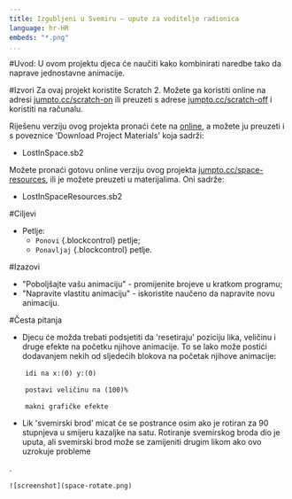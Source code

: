 ```yaml
---
title: Izgubljeni u Svemiru — upute za voditelje radionica
language: hr-HR
embeds: "*.png"
...
```


#Uvod:
U ovom projektu djeca će naučiti kako kombinirati naredbe tako da naprave jednostavne animacije.

#Izvori
Za ovaj projekt koristite Scratch 2. Možete ga koristiti online na adresi [jumpto.cc/scratch-on](http://jumpto.cc/scratch-on) ili preuzeti s adrese [jumpto.cc/scratch-off](http://jumpto.cc/scratch-off) i koristiti na računalu.

Riješenu verziju ovog projekta pronaći ćete na <a href="http://scratch.mit.edu/projects/26818098/#editor">online</a>, a možete ju preuzeti i s poveznice 'Download Project Materials' koja sadrži:

+ LostInSpace.sb2

Možete pronaći gotovu online verziju ovog projekta [jumpto.cc/space-resources](http://jumpto.cc/space-resources), ili je možete preuzeti u materijalima. Oni sadrže:

+ LostInSpaceResources.sb2 

#Ciljevi
+ Petlje:
	+ `Ponovi` {.blockcontrol} petlje;
	+ `Ponavljaj` {.blockcontrol} petlje.

#Izazovi
+ "Poboljšajte vašu animaciju" - promijenite brojeve u kratkom programu;
+ "Napravite vlastitu animaciju" - iskoristite naučeno da napravite novu animaciju.

#Česta pitanja
+ Djecu će možda trebati podsjetiti da 'resetiraju' poziciju lika, veličinu i druge efekte na početku njihove animacije. To se lako može postići dodavanjem nekih od sljedećih blokova na početak njihove animacije:

```blocks
	idi na x:(0) y:(0)
```

```blocks
	postavi veličinu na (100)%
```

```blocks
	makni grafičke efekte
```

+ Lik 'svemirski brod' micat će se postrance osim ako je rotiran za 90 stupnjeva u smijeru kazaljke na satu. Rotiranje svemirskog broda dio je uputa, ali svemirski brod može se zamijeniti drugim likom ako ovo uzrokuje probleme


















.

	![screenshot](space-rotate.png)
